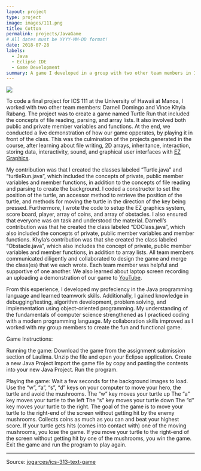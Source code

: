 ```yaml
---
layout: project
type: project
image: images/111.png
title: Cotton
permalink: projects/JavaGame
# All dates must be YYYY-MM-DD format!
date: 2018-07-28
labels:
  - Java
  - Eclipse IDE
  - Game Development
summary: A game I developed in a group with two other team members in ICS 111, using Java.
---
```


<img class="ui image" src="{{ site.baseurl }}/images/111.png">

To code a final project for ICS 111 at the University of Hawaii at Manoa, I worked with two other team members: Darnell Domingo and Vince Khyla Rabang. The project was to create a game named Turtle Run that included the concepts of file reading, parsing, and array lists. It also involved both public and private member variables and functions. At the end, we conducted a live demonstration of how our game opperates, by playing it in front of the class. This was the culmination of the projects generated in the course, after learning about file writing, 2D arrays, inheritance, interaction, storing data, interactivity, sound, and graphical user interfaces with [EZ Graphics](http://www2.hawaii.edu/~dylank/ics111/doc/). 

My contribution was that I created the classes labeled “Turtle.java” and “turtleRun.java”, which included the concepts of private, public member variables and member functions, in addition to the concepts of file reading and parsing to create the background. I coded a constructor to set the position of the turtle, an accessor method to retrieve the position of the turtle, and methods for moving the turtle in the direction of the key being pressed. Furthermore, I wrote the code to setup the EZ graphics system, score board, player, array of coins, and array of obstacles. I also ensured that everyone was on task and understood the material. Darnell’s contribution was that he created the class labeled “DDClass.java”, which also included the concepts of private, public member variables and member functions. Khyla’s contribution was that she created the class labeled “Obstacle.java”, which also includes the concept of private, public member variables and member functions, in addition to array lists. All team members communicated diligently and collaborated to design the game and merge the class(es) that we each wrote. Each team member was helpful and supportive of one another. We also learned about laptop screen recording an uploading a demonstration of our game to [YouTube](https://www.youtube.com/watch?v=bt4nw94Tj1Y).  

From this experience, I developed my profeciency in the Java programming language and learned teamwork skills. Additionally, I gained knowledge in debugging/testing, algorithm development, problem solving, and implementation using object-oriented programming. My understanding of the fundamentals of computer science strengthened as I practiced coding with a modern programming language. My collaboration skills improved as I worked with my group members to create the fun and functional game. 

Game Instructions:

Running the game:
Download the game from the assignment submission section of Laulima.
Unzip the file and open your Eclipse application.
Create a new Java Project
Import the game file by copy and pasting the contents into your new Java Project.
Run the program.

Playing the game:
Wait a few seconds for the background images to load.
Use the “w”, “a”, “s”, “d” keys on your computer to move your hero, the turtle and avoid the mushrooms. 
The “w” key moves your turtle up
The “a” key moves your turtle to the left
The “s” key moves your turtle down
The “d” key moves your turtle to the right.
The goal of the game is to move your turtle to the right-end of the screen without getting hit by the enemy mushrooms. 
Collects coins as much as you can and beat your highest score. 
If your turtle gets hits (comes into contact with) one of the moving mushrooms, you lose the game.
If you move your turtle to the right-end of the screen without getting hit by one of the mushrooms, you win the game.
Exit the game and run the program to play again.       

</pre>

<hr>

Source: <a href="https://github.com/jogarces/ics-313-text-game"><i class="large github icon "></i>jogarces/ics-313-text-game</a>

